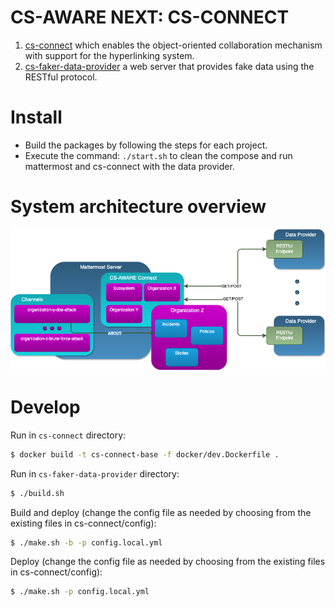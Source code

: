 # CS-AWARE NEXT: CS-CONNECT

1. [cs-connect](https://github.com/CS-AWARE-NEXT/cs-aware-next-cs-connect/tree/main/cs-connect) which enables the object-oriented collaboration mechanism with support for the hyperlinking system.
1. [cs-faker-data-provider](https://github.com/CS-AWARE-NEXT/cs-aware-next-cs-connect/tree/main/cs-faker-data-provider) a web server that provides fake data using the RESTful protocol.

# Install
- Build the packages by following the steps for each project.
- Execute the command: `./start.sh` to clean the compose and run mattermost and cs-connect with the data provider.

# System architecture overview
![architecture](https://github.com/CS-AWARE-NEXT/cs-aware-next-cs-connect/raw/main/assets/architecture_overview.png)

# Develop
Run in `cs-connect` directory:

```sh
$ docker build -t cs-connect-base -f docker/dev.Dockerfile .
```

Run in `cs-faker-data-provider` directory:

```sh
$ ./build.sh
```

Build and deploy (change the config file as needed by choosing from the existing files in cs-connect/config):

```sh
$ ./make.sh -b -p config.local.yml
```

Deploy (change the config file as needed by choosing from the existing files in cs-connect/config):

```sh
$ ./make.sh -p config.local.yml
```
